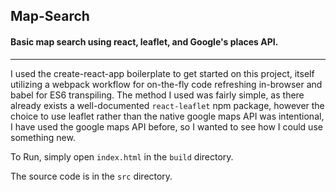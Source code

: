 Map-Search
---

#### Basic map search using react, leaflet, and Google's places API.
---
I used the create-react-app boilerplate to get started on this project, itself utilizing a webpack workflow for on-the-fly code refreshing in-browser and babel for ES6 transpiling. The method I used was fairly simple, as there already exists a well-documented `react-leaflet` npm package, however the choice to use leaflet rather than the native google maps API was intentional, I have used the google maps API before, so I wanted to see how I could use something new.

To Run, simply open `index.html` in the `build` directory.

The source code is in the `src` directory.
